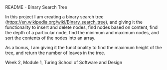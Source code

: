 README - Binary Search Tree

In this project I am creating a binary search tree (https://en.wikipedia.org/wiki/Binary_search_tree), and giving it the functionality to insert and delete nodes, find nodes based on content, find the depth of a particular node, find the minimum and maximum nodes, and sort the contents of the nodes into an array.

As a bonus, I am giving it the functionality to find the maximum height of the tree, and return the number of leaves in the tree. 

Week 2, Module 1, Turing School of Software and Design
